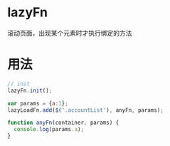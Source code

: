 # lazyFn
滚动页面，出现某个元素时才执行绑定的方法

# 用法
```javascript
// init
lazyFn.init();

var params = {a:1};
lazyLoadFn.add($('.accountList'), anyFn, params);

function anyFn(container, params) {
  console.log(params.a);
}
```
